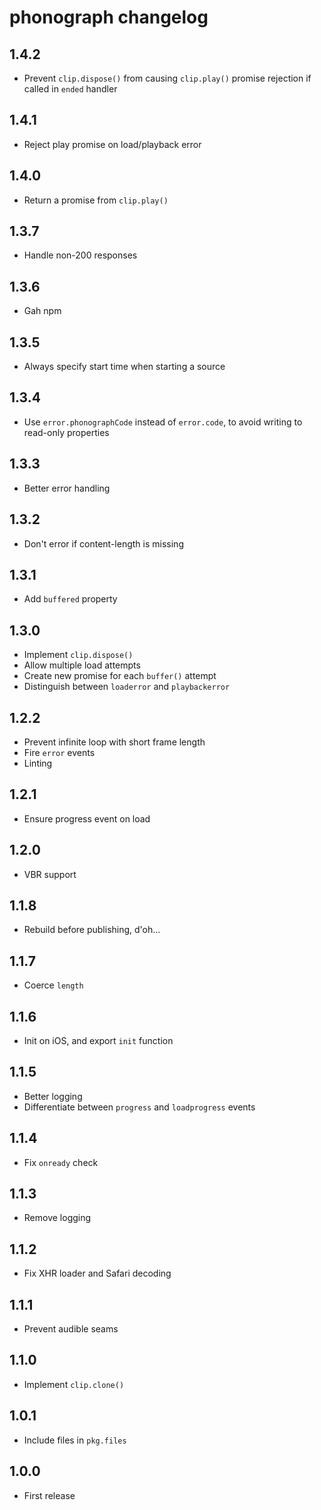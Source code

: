 # phonograph changelog

## 1.4.2

* Prevent `clip.dispose()` from causing `clip.play()` promise rejection if called in `ended` handler

## 1.4.1

* Reject play promise on load/playback error

## 1.4.0

* Return a promise from `clip.play()`

## 1.3.7

* Handle non-200 responses

## 1.3.6

* Gah npm

## 1.3.5

* Always specify start time when starting a source

## 1.3.4

* Use `error.phonographCode` instead of `error.code`, to avoid writing to read-only properties

## 1.3.3

* Better error handling

## 1.3.2

* Don't error if content-length is missing

## 1.3.1

* Add `buffered` property

## 1.3.0

* Implement `clip.dispose()`
* Allow multiple load attempts
* Create new promise for each `buffer()` attempt
* Distinguish between `loaderror` and `playbackerror`

## 1.2.2

* Prevent infinite loop with short frame length
* Fire `error` events
* Linting

## 1.2.1

* Ensure progress event on load

## 1.2.0

* VBR support

## 1.1.8

* Rebuild before publishing, d'oh...

## 1.1.7

* Coerce `length`

## 1.1.6

* Init on iOS, and export `init` function

## 1.1.5

* Better logging
* Differentiate between `progress` and `loadprogress` events

## 1.1.4

* Fix `onready` check

## 1.1.3

* Remove logging

## 1.1.2

* Fix XHR loader and Safari decoding

## 1.1.1

* Prevent audible seams

## 1.1.0

* Implement `clip.clone()`

## 1.0.1

* Include files in `pkg.files`

## 1.0.0

* First release
